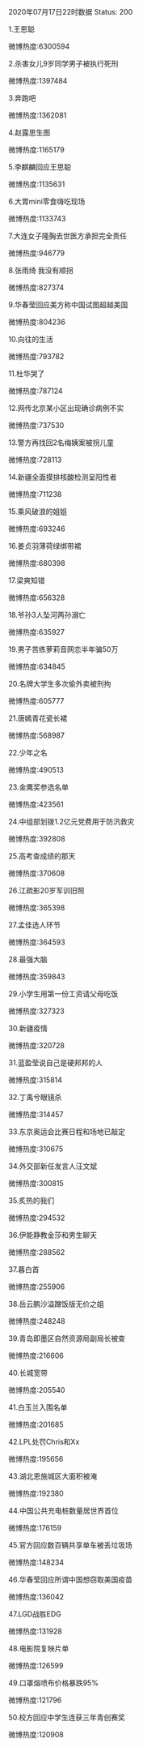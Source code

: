 2020年07月17日22时数据
Status: 200

1.王思聪

微博热度:6300594

2.杀害女儿9岁同学男子被执行死刑

微博热度:1397484

3.奔跑吧

微博热度:1362081

4.赵露思生图

微博热度:1165179

5.李麒麟回应王思聪

微博热度:1135631

6.大胃mini零食嗨吃现场

微博热度:1133743

7.大连女子隆胸去世医方承担完全责任

微博热度:946779

8.张雨绮 我没有顺拐

微博热度:827374

9.华春莹回应美方称中国试图超越美国

微博热度:804236

10.向往的生活

微博热度:793782

11.杜华哭了

微博热度:787124

12.网传北京某小区出现确诊病例不实

微博热度:737530

13.警方再找回2名梅姨案被拐儿童

微博热度:728113

14.新疆全面摸排核酸检测呈阳性者

微博热度:711238

15.乘风破浪的姐姐

微博热度:693246

16.姜贞羽薄荷绿绑带裙

微博热度:680398

17.梁爽知错

微博热度:656328

18.爷孙3人坠河两孙溺亡

微博热度:635927

19.男子苦练萝莉音网恋半年骗50万

微博热度:634845

20.名牌大学生多次偷外卖被刑拘

微博热度:605777

21.唐嫣青花瓷长裙

微博热度:568987

22.少年之名

微博热度:490513

23.金鹰奖参选名单

微博热度:423561

24.中组部划拨1.2亿元党费用于防汛救灾

微博热度:392808

25.高考查成绩的那天

微博热度:370608

26.江疏影20岁军训旧照

微博热度:365398

27.孟佳选人环节

微博热度:364593

28.最强大脑

微博热度:359843

29.小学生用第一份工资请父母吃饭

微博热度:327323

30.新疆疫情

微博热度:320728

31.蓝盈莹说自己是硬邦邦的人

微博热度:315814

32.丁禹兮眼镜杀

微博热度:314457

33.东京奥运会比赛日程和场地已敲定

微博热度:310675

34.外交部新任发言人汪文斌

微博热度:300815

35.炙热的我们

微博热度:294532

36.伊能静教金莎和男生聊天

微博热度:288562

37.暮白首

微博热度:255906

38.岳云鹏沙溢蹭饭版无价之姐

微博热度:248248

39.青岛即墨区自然资源局副局长被查

微博热度:216606

40.长城宽带

微博热度:205540

41.白玉兰入围名单

微博热度:201685

42.LPL处罚Chris和Xx

微博热度:195656

43.湖北恩施城区大面积被淹

微博热度:192380

44.中国公共充电桩数量居世界首位

微博热度:176159

45.官方回应数百辆共享单车被丢垃圾场

微博热度:148234

46.华春莹回应所谓中国想窃取美国疫苗

微博热度:136042

47.LGD战胜EDG

微博热度:131928

48.电影院复映片单

微博热度:126599

49.口罩熔喷布价格暴跌95%

微博热度:121796

50.校方回应中学生连获三年青创赛奖

微博热度:120908

